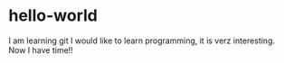 # hello-world
I am learning git
I would like to learn programming, it is verz interesting. Now I have time!!
